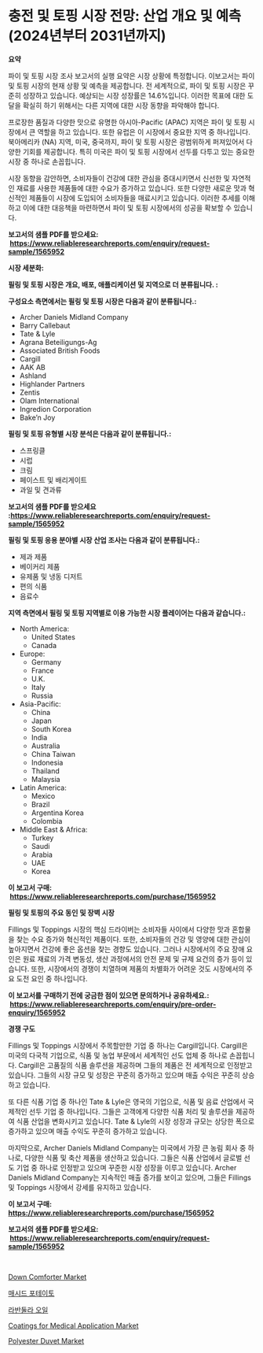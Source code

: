 <p><h1>충전 및 토핑 시장 전망: 산업 개요 및 예측 (2024년부터 2031년까지)</h1></p><p><strong>요약</strong></p>
<p><p>파이 및 토핑 시장 조사 보고서의 실행 요약은 시장 상황에 특정합니다. 이보고서는 파이 및 토핑 시장의 현재 상황 및 예측을 제공합니다. 전 세계적으로, 파이 및 토핑 시장은 꾸준히 성장하고 있습니다. 예상되는 시장 성장률은 14.6%입니다. 이러한 목표에 대한 도달을 확실히 하기 위해서는 다른 지역에 대한 시장 동향을 파악해야 합니다.</p><p>프로장한 품질과 다양한 맛으로 유명한 아시아-Pacific (APAC) 지역은 파이 및 토핑 시장에서 큰 역할을 하고 있습니다. 또한 유럽은 이 시장에서 중요한 지역 중 하나입니다. 북아메리카 (NA) 지역, 미국, 중국까지, 파이 및 토핑 시장은 광범위하게 퍼져있어서 다양한 기회를 제공합니다. 특히 미국은 파이 및 토핑 시장에서 선두를 다투고 있는 중요한 시장 중 하나로 손꼽힙니다.</p><p>시장 동향을 감안하면, 소비자들이 건강에 대한 관심을 증대시키면서 신선한 및 자연적인 재료를 사용한 제품들에 대한 수요가 증가하고 있습니다. 또한 다양한 새로운 맛과 혁신적인 제품들이 시장에 도입되어 소비자들을 매료시키고 있습니다. 이러한 추세를 이해하고 이에 대한 대응책을 마련하면서 파이 및 토핑 시장에서의 성공을 확보할 수 있습니다.</p></p>
<p><strong>보고서의 샘플 PDF를 받으세요: &nbsp;<a href="https://www.reliableresearchreports.com/enquiry/request-sample/1565952">https://www.reliableresearchreports.com/enquiry/request-sample/1565952</a></strong></p>
<p><strong>시장 세분화:</strong></p>
<p><strong> 필링 및 토핑 시장은 개요, 배포, 애플리케이션 및 지역으로 더 분류됩니다. :</strong></p>
<p><strong>구성요소 측면에서는 필링 및 토핑 시장은 다음과 같이 분류됩니다.:</strong></p>
<p><ul><li>Archer Daniels Midland Company</li><li>Barry Callebaut</li><li>Tate & Lyle</li><li>Agrana Beteiligungs-Ag</li><li>Associated British Foods</li><li>Cargill</li><li>AAK AB</li><li>Ashland</li><li>Highlander Partners</li><li>Zentis</li><li>Olam International</li><li>Ingredion Corporation</li><li>Bake’n Joy</li></ul></p>
<p><strong> 필링 및 토핑 유형별 시장 분석은 다음과 같이 분류됩니다.:</strong></p>
<p><ul><li>스프링클</li><li>시럽</li><li>크림</li><li>페이스트 및 배리게이트</li><li>과일 및 견과류</li></ul></p>
<p><strong>보고서의 샘플 PDF를 받으세요 :<a href="https://www.reliableresearchreports.com/enquiry/request-sample/1565952">https://www.reliableresearchreports.com/enquiry/request-sample/1565952</a></strong></p>
<p><strong> 필링 및 토핑 응용 분야별 시장 산업 조사는 다음과 같이 분류됩니다.:</strong></p>
<p><ul><li>제과 제품</li><li>베이커리 제품</li><li>유제품 및 냉동 디저트</li><li>편의 식품</li><li>음료수</li></ul></p>
<p><strong>지역 측면에서 필링 및 토핑 지역별로 이용 가능한 시장 플레이어는 다음과 같습니다.:</strong></p>
<p><ul>
    <li>
        North America:
        <ul>
            <li>United States</li>
            <li>Canada</li>
        </ul>
    </li>
    <li>
        Europe:
        <ul>
            <li>Germany</li>
            <li>France</li>
            <li>U.K.</li>
            <li>Italy</li>
            <li>Russia</li>
        </ul>
    </li>
    <li>
        Asia-Pacific:
        <ul>
            <li>China</li>
            <li>Japan</li>
            <li>South Korea</li>
            <li>India</li>
            <li>Australia</li>
            <li>China Taiwan</li>
            <li>Indonesia</li>
            <li>Thailand</li>
            <li>Malaysia</li>
        </ul>
    </li>
    <li>
        Latin America:
        <ul>
            <li>Mexico</li>
            <li>Brazil</li>
            <li>Argentina Korea</li>
            <li>Colombia</li>
        </ul>
    </li>
    <li>
        Middle East & Africa:
        <ul>
            <li>Turkey</li>
            <li>Saudi</li>
            <li>Arabia</li>
            <li>UAE</li>
            <li>Korea</li>
        </ul>
    </li>
    </ul></p>
<p><strong>이 보고서 구매: &nbsp;<a href="https://www.reliableresearchreports.com/purchase/1565952">https://www.reliableresearchreports.com/purchase/1565952</a></strong></p>
<p><strong>필링 및 토핑의 주요 동인 및 장벽 시장</strong></p>
<p><p>Fillings 및 Toppings 시장의 핵심 드라이버는 소비자들 사이에서 다양한 맛과 혼합물을 찾는 수요 증가와 혁신적인 제품이다. 또한, 소비자들의 건강 및 영양에 대한 관심이 높아지면서 건강에 좋은 옵션을 찾는 경향도 있습니다. 그러나 시장에서의 주요 장애 요인은 원료 재료의 가격 변동성, 생산 과정에서의 안전 문제 및 규제 요건의 증가 등이 있습니다. 또한, 시장에서의 경쟁이 치열하며 제품의 차별화가 어려운 것도 시장에서의 주요 도전 요인 중 하나입니다.</p></p>
<p><strong>이 보고서를 구매하기 전에 궁금한 점이 있으면 문의하거나 공유하세요.: &nbsp;<a href="https://www.reliableresearchreports.com/enquiry/pre-order-enquiry/1565952">https://www.reliableresearchreports.com/enquiry/pre-order-enquiry/1565952</a></strong></p>
<p><strong>경쟁 구도</strong></p>
<p><p>Fillings 및 Toppings 시장에서 주목할만한 기업 중 하나는 Cargill입니다. Cargill은 미국의 다국적 기업으로, 식품 및 농업 부문에서 세계적인 선도 업체 중 하나로 손꼽힙니다. Cargill은 고품질의 식품 솔루션을 제공하며 그들의 제품은 전 세계적으로 인정받고 있습니다. 그들의 시장 규모 및 성장은 꾸준히 증가하고 있으며 매출 수익은 꾸준히 상승하고 있습니다.</p><p>또 다른 식품 기업 중 하나인 Tate & Lyle은 영국의 기업으로, 식품 및 음료 산업에서 국제적인 선두 기업 중 하나입니다. 그들은 고객에게 다양한 식품 처리 및 솔루션을 제공하여 식품 산업을 변화시키고 있습니다. Tate & Lyle의 시장 성장과 규모는 상당한 폭으로 증가하고 있으며 매출 수익도 꾸준히 증가하고 있습니다.</p><p>마지막으로, Archer Daniels Midland Company는 미국에서 가장 큰 농림 회사 중 하나로, 다양한 식품 및 축산 제품을 생산하고 있습니다. 그들은 식품 산업에서 글로벌 선도 기업 중 하나로 인정받고 있으며 꾸준한 시장 성장을 이루고 있습니다. Archer Daniels Midland Company는 지속적인 매출 증가를 보이고 있으며, 그들은 Fillings 및 Toppings 시장에서 강세를 유지하고 있습니다.</p></p>
<p><strong>이 보고서 구매: &nbsp; <a href="https://www.reliableresearchreports.com/purchase/1565952">https://www.reliableresearchreports.com/purchase/1565952</a></strong></p>
<p><strong>보고서의 샘플 PDF를 받으세요: &nbsp;<a href="https://www.reliableresearchreports.com/enquiry/request-sample/1565952">https://www.reliableresearchreports.com/enquiry/request-sample/1565952</a></strong><strong></strong></p>
<p>&nbsp;</p>
<p><p><a href="https://github.com/yoshih12/Market-Research-Report-List-2/blob/main/down-comforter-market.md">Down Comforter Market</a></p><p><a href="https://github.com/nuekbpymrrz5/Market-Research-Report-List-1/blob/main/85433905651.md">매시드 포테이토</a></p><p><a href="https://github.com/BrettWeberrt8767765/Market-Research-Report-List-1/blob/main/41287135652.md">라반둘라 오일</a></p><p><a href="https://issuu.com/reportprime-2/docs/coatings-for-medical-application-market-size-2030.">Coatings for Medical Application Market</a></p><p><a href="https://github.com/jerrycopelandthomaswsqd8q/Market-Research-Report-List-1/blob/main/polyester-duvet-market.md">Polyester Duvet Market</a></p></p>